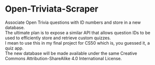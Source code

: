 # Open-Triviata-Scraper
Associate Open Trivia questions with ID numbers and store in a new database.</br>
The ultimate plan is to expose a similar API that allows question IDs to be used to efficiently store and retrieve custom quizzes.</br>
I mean to use this in my final project for CS50 which is, you guessed it, a quiz app.</br>
The new database will be made available under the same Creative Commons Attribution-ShareAlike 4.0 International License.
